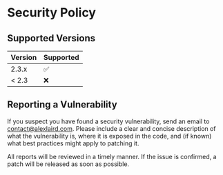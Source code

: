 # Security Policy

## Supported Versions

| Version | Supported          |
|---------|--------------------|
| 2.3.x   | :white_check_mark: |
| < 2.3   | :x:                |

## Reporting a Vulnerability

If you suspect you have found a security vulnerability, send an email
to [contact@alexlaird.com](mailto:contact@alexlaird.com).
Please include a clear and concise description of what the vulnerability is, where it is exposed in the code, and (if
known) what best practices might apply to patching it.

All reports will be reviewed in a timely manner. If the issue is confirmed, a patch will be released as soon as
possible.
